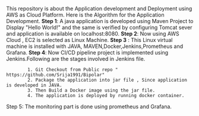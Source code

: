 This repository is about the Application development and Deployment using AWS as Cloud Platform.
Here is the Algorithm for the Application Development.
**Step 1**: A java application is developed using Maven Project to Display "Hello World!" and the same is verified by configuring Tomcat sever and application is available on localhost:8080.
**Step 2**: Now using AWS Cloud , EC2 is selected as Linux Machine.
**Step 3** : This Linux virtual machine is installed with JAVA, MAVEN,Docker,Jenkins,Prometheus and Grafana.
**Step 4**: Now CI/CD pipeline project is implemented using Jenkins.Following are the stages involved in Jenkins file.

            1. Git Checkout from Public repo " https://github.com/Srija1991/Bipolar"
            2. Package the application into jar file , Since application is developed in JAVA.
            3. Then Build a Docker image using the jar file.
            4. The application is deployed by running docker container.
            
  Step 5: The monitoring part is done using prometheus and Grafana. 
